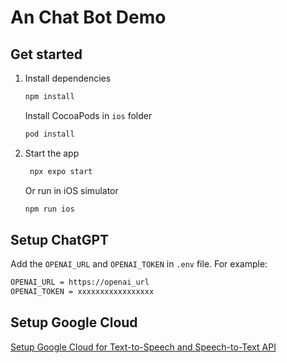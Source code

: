 # An Chat Bot Demo

## Get started

1. Install dependencies

   ```bash
   npm install
   ```

   Install CocoaPods in `ios` folder

   ```bash
   pod install
   ```

2. Start the app

   ```bash
    npx expo start
   ```

   Or run in iOS simulator

   ```bash
   npm run ios
   ```

## Setup ChatGPT

Add the `OPENAI_URL` and `OPENAI_TOKEN` in `.env` file. For example:

```bash
OPENAI_URL = https://openai_url
OPENAI_TOKEN = xxxxxxxxxxxxxxxxx
```

## Setup Google Cloud

[Setup Google Cloud for Text-to-Speech and Speech-to-Text API](./google-cloud-setup.md)
